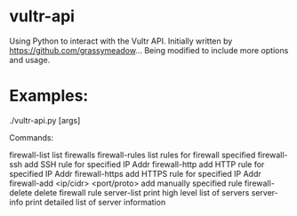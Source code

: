# vultr-api
Using Python to interact with the Vultr API. Initially written by https://github.com/grassymeadow... Being modified to include more options and usage. 

# Examples:
./vultr-api.py <command> [args]

Commands:

firewall-list					list firewalls
firewall-rules <fwid>				list rules for firewall specified
firewall-ssh <fwid> <ipaddr>			add SSH rule for specified IP Addr
firewall-http <fwid> <ipaddr>			add HTTP rule for specified IP Addr
firewall-https <fwid> <ipaddr>			add HTTPS rule for specified IP Addr
firewall-add <fwid> <ip/cidr> <port/proto>	add manually specified rule
firewall-delete <fwid> <rulenumber>		delete firewall rule
server-list					print high level list of servers
server-info					print detailed list of server information
